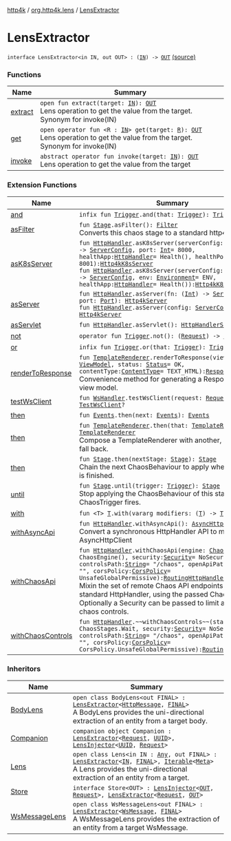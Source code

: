 [http4k](../../index.md) / [org.http4k.lens](../index.md) / [LensExtractor](./index.md)

# LensExtractor

`interface LensExtractor<in IN, out OUT> : (`[`IN`](index.md#IN)`) -> `[`OUT`](index.md#OUT) [(source)](https://github.com/http4k/http4k/blob/master/http4k-core/src/main/kotlin/org/http4k/lens/LensExtractor.kt#L3)

### Functions

| Name | Summary |
|---|---|
| [extract](extract.md) | `open fun extract(target: `[`IN`](index.md#IN)`): `[`OUT`](index.md#OUT)<br>Lens operation to get the value from the target. Synonym for invoke(IN) |
| [get](get.md) | `open operator fun <R : `[`IN`](index.md#IN)`> get(target: `[`R`](get.md#R)`): `[`OUT`](index.md#OUT)<br>Lens operation to get the value from the target. Synonym for invoke(IN) |
| [invoke](invoke.md) | `abstract operator fun invoke(target: `[`IN`](index.md#IN)`): `[`OUT`](index.md#OUT)<br>Lens operation to get the value from the target |

### Extension Functions

| Name | Summary |
|---|---|
| [and](../../org.http4k.chaos/kotlin.-function1/and.md) | `infix fun `[`Trigger`](../../org.http4k.chaos/-trigger.md)`.and(that: `[`Trigger`](../../org.http4k.chaos/-trigger.md)`): `[`Trigger`](../../org.http4k.chaos/-trigger.md) |
| [asFilter](../../org.http4k.chaos/kotlin.-function1/as-filter.md) | `fun `[`Stage`](../../org.http4k.chaos/-stage.md)`.asFilter(): `[`Filter`](../../org.http4k.core/-filter/index.md)<br>Converts this chaos stage to a standard http4k Filter. |
| [asK8sServer](../../org.http4k.cloudnative/kotlin.-function1/as-k8s-server.md) | `fun `[`HttpHandler`](../../org.http4k.core/-http-handler.md)`.asK8sServer(serverConfig: (port: `[`Int`](https://kotlinlang.org/api/latest/jvm/stdlib/kotlin/-int/index.html)`) -> `[`ServerConfig`](../../org.http4k.server/-server-config/index.md)`, port: `[`Int`](https://kotlinlang.org/api/latest/jvm/stdlib/kotlin/-int/index.html)` = 8000, healthApp: `[`HttpHandler`](../../org.http4k.core/-http-handler.md)` = Health(), healthPort: `[`Int`](https://kotlinlang.org/api/latest/jvm/stdlib/kotlin/-int/index.html)` = 8001): `[`Http4kK8sServer`](../../org.http4k.cloudnative/-http4k-k8s-server/index.md)<br>`fun `[`HttpHandler`](../../org.http4k.core/-http-handler.md)`.asK8sServer(serverConfig: (port: `[`Int`](https://kotlinlang.org/api/latest/jvm/stdlib/kotlin/-int/index.html)`) -> `[`ServerConfig`](../../org.http4k.server/-server-config/index.md)`, env: `[`Environment`](../../org.http4k.cloudnative.env/-environment/index.md)` = ENV, healthApp: `[`HttpHandler`](../../org.http4k.core/-http-handler.md)` = Health()): `[`Http4kK8sServer`](../../org.http4k.cloudnative/-http4k-k8s-server/index.md) |
| [asServer](../../org.http4k.server/kotlin.-function1/as-server.md) | `fun `[`HttpHandler`](../../org.http4k.core/-http-handler.md)`.asServer(fn: (`[`Int`](https://kotlinlang.org/api/latest/jvm/stdlib/kotlin/-int/index.html)`) -> `[`ServerConfig`](../../org.http4k.server/-server-config/index.md)`, port: `[`Port`](../../org.http4k.cloudnative.env/-port/index.md)`): `[`Http4kServer`](../../org.http4k.server/-http4k-server/index.md)<br>`fun `[`HttpHandler`](../../org.http4k.core/-http-handler.md)`.asServer(config: `[`ServerConfig`](../../org.http4k.server/-server-config/index.md)`): `[`Http4kServer`](../../org.http4k.server/-http4k-server/index.md) |
| [asServlet](../../org.http4k.servlet/kotlin.-function1/as-servlet.md) | `fun `[`HttpHandler`](../../org.http4k.core/-http-handler.md)`.asServlet(): `[`HttpHandlerServlet`](../../org.http4k.servlet/-http-handler-servlet/index.md) |
| [not](../../org.http4k.chaos/kotlin.-function1/not.md) | `operator fun `[`Trigger`](../../org.http4k.chaos/-trigger.md)`.not(): (`[`Request`](../../org.http4k.core/-request/index.md)`) -> `[`Boolean`](https://kotlinlang.org/api/latest/jvm/stdlib/kotlin/-boolean/index.html) |
| [or](../../org.http4k.chaos/kotlin.-function1/or.md) | `infix fun `[`Trigger`](../../org.http4k.chaos/-trigger.md)`.or(that: `[`Trigger`](../../org.http4k.chaos/-trigger.md)`): `[`Trigger`](../../org.http4k.chaos/-trigger.md) |
| [renderToResponse](../../org.http4k.template/kotlin.-function1/render-to-response.md) | `fun `[`TemplateRenderer`](../../org.http4k.template/-template-renderer.md)`.renderToResponse(viewModel: `[`ViewModel`](../../org.http4k.template/-view-model/index.md)`, status: `[`Status`](../../org.http4k.core/-status/index.md)` = OK, contentType: `[`ContentType`](../../org.http4k.core/-content-type/index.md)` = TEXT_HTML): `[`Response`](../../org.http4k.core/-response/index.md)<br>Convenience method for generating a Response from a view model. |
| [testWsClient](../../org.http4k.testing/kotlin.-function1/test-ws-client.md) | `fun `[`WsHandler`](../../org.http4k.websocket/-ws-handler.md)`.testWsClient(request: `[`Request`](../../org.http4k.core/-request/index.md)`): `[`TestWsClient`](../../org.http4k.testing/-test-ws-client/index.md)`?` |
| [then](../../org.http4k.events/kotlin.-function1/then.md) | `fun `[`Events`](../../org.http4k.events/-events.md)`.then(next: `[`Events`](../../org.http4k.events/-events.md)`): `[`Events`](../../org.http4k.events/-events.md) |
| [then](../../org.http4k.template/kotlin.-function1/then.md) | `fun `[`TemplateRenderer`](../../org.http4k.template/-template-renderer.md)`.then(that: `[`TemplateRenderer`](../../org.http4k.template/-template-renderer.md)`): `[`TemplateRenderer`](../../org.http4k.template/-template-renderer.md)<br>Compose a TemplateRenderer with another, so you can fall back. |
| [then](../../org.http4k.chaos/kotlin.-function1/then.md) | `fun `[`Stage`](../../org.http4k.chaos/-stage.md)`.then(nextStage: `[`Stage`](../../org.http4k.chaos/-stage.md)`): `[`Stage`](../../org.http4k.chaos/-stage.md)<br>Chain the next ChaosBehaviour to apply when this stage is finished. |
| [until](../../org.http4k.chaos/kotlin.-function1/until.md) | `fun `[`Stage`](../../org.http4k.chaos/-stage.md)`.until(trigger: `[`Trigger`](../../org.http4k.chaos/-trigger.md)`): `[`Stage`](../../org.http4k.chaos/-stage.md)<br>Stop applying the ChaosBehaviour of this stage when the ChaosTrigger fires. |
| [with](../../org.http4k.core/with.md) | `fun <T> `[`T`](../../org.http4k.core/with.md#T)`.with(vararg modifiers: (`[`T`](../../org.http4k.core/with.md#T)`) -> `[`T`](../../org.http4k.core/with.md#T)`): `[`T`](../../org.http4k.core/with.md#T) |
| [withAsyncApi](../../org.http4k.client/kotlin.-function1/with-async-api.md) | `fun `[`HttpHandler`](../../org.http4k.core/-http-handler.md)`.withAsyncApi(): `[`AsyncHttpClient`](../../org.http4k.client/-async-http-client/index.md)<br>Convert a synchronous HttpHandler API to mimic AsyncHttpClient |
| [withChaosApi](../../org.http4k.chaos/kotlin.-function1/with-chaos-api.md) | `fun `[`HttpHandler`](../../org.http4k.core/-http-handler.md)`.withChaosApi(engine: `[`ChaosEngine`](../../org.http4k.chaos/-chaos-engine/index.md)` = ChaosEngine(), security: `[`Security`](../../org.http4k.contract.security/-security/index.md)` = NoSecurity, controlsPath: `[`String`](https://kotlinlang.org/api/latest/jvm/stdlib/kotlin/-string/index.html)` = "/chaos", openApiPath: `[`String`](https://kotlinlang.org/api/latest/jvm/stdlib/kotlin/-string/index.html)` = "", corsPolicy: `[`CorsPolicy`](../../org.http4k.filter/-cors-policy/index.md)` = UnsafeGlobalPermissive): `[`RoutingHttpHandler`](../../org.http4k.routing/-routing-http-handler/index.md)<br>Mixin the set of remote Chaos API endpoints to a standard HttpHandler, using the passed ChaosStage. Optionally a Security can be passed to limit access to the chaos controls. |
| [withChaosControls](../../org.http4k.chaos/kotlin.-function1/with-chaos-controls.md) | `fun `[`HttpHandler`](../../org.http4k.core/-http-handler.md)`.~~withChaosControls~~(stage: `[`Stage`](../../org.http4k.chaos/-stage.md)` = ChaosStages.Wait, security: `[`Security`](../../org.http4k.contract.security/-security/index.md)` = NoSecurity, controlsPath: `[`String`](https://kotlinlang.org/api/latest/jvm/stdlib/kotlin/-string/index.html)` = "/chaos", openApiPath: `[`String`](https://kotlinlang.org/api/latest/jvm/stdlib/kotlin/-string/index.html)` = "", corsPolicy: `[`CorsPolicy`](../../org.http4k.filter/-cors-policy/index.md)` = CorsPolicy.UnsafeGlobalPermissive): `[`RoutingHttpHandler`](../../org.http4k.routing/-routing-http-handler/index.md) |

### Inheritors

| Name | Summary |
|---|---|
| [BodyLens](../-body-lens/index.md) | `open class BodyLens<out FINAL> : `[`LensExtractor`](./index.md)`<`[`HttpMessage`](../../org.http4k.core/-http-message/index.md)`, `[`FINAL`](../-body-lens/index.md#FINAL)`>`<br>A BodyLens provides the uni-directional extraction of an entity from a target body. |
| [Companion](../../org.http4k.core/-request-context/-companion/index.md) | `companion object Companion : `[`LensExtractor`](./index.md)`<`[`Request`](../../org.http4k.core/-request/index.md)`, `[`UUID`](https://docs.oracle.com/javase/9/docs/api/java/util/UUID.html)`>, `[`LensInjector`](../-lens-injector/index.md)`<`[`UUID`](https://docs.oracle.com/javase/9/docs/api/java/util/UUID.html)`, `[`Request`](../../org.http4k.core/-request/index.md)`>` |
| [Lens](../-lens/index.md) | `open class Lens<in IN : `[`Any`](https://kotlinlang.org/api/latest/jvm/stdlib/kotlin/-any/index.html)`, out FINAL> : `[`LensExtractor`](./index.md)`<`[`IN`](../-lens/index.md#IN)`, `[`FINAL`](../-lens/index.md#FINAL)`>, `[`Iterable`](https://kotlinlang.org/api/latest/jvm/stdlib/kotlin.collections/-iterable/index.html)`<`[`Meta`](../-meta/index.md)`>`<br>A Lens provides the uni-directional extraction of an entity from a target. |
| [Store](../../org.http4k.core/-store/index.md) | `interface Store<OUT> : `[`LensInjector`](../-lens-injector/index.md)`<`[`OUT`](../../org.http4k.core/-store/index.md#OUT)`, `[`Request`](../../org.http4k.core/-request/index.md)`>, `[`LensExtractor`](./index.md)`<`[`Request`](../../org.http4k.core/-request/index.md)`, `[`OUT`](../../org.http4k.core/-store/index.md#OUT)`>` |
| [WsMessageLens](../-ws-message-lens/index.md) | `open class WsMessageLens<out FINAL> : `[`LensExtractor`](./index.md)`<`[`WsMessage`](../../org.http4k.websocket/-ws-message/index.md)`, `[`FINAL`](../-ws-message-lens/index.md#FINAL)`>`<br>A WsMessageLens provides the extraction of an entity from a target WsMessage. |
